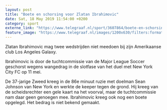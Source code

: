 ```yaml
---
layout: post
title: "Boete en schorsing voor Zlatan Ibrahimovic"
date: Sat, 18 May 2019 11:54:00 +0200
category: sport
externe_link: "https://www.telegraaf.nl/sport/3607864/boete-en-schorsing-voor-zlatan-ibrahimovic"
feature_image: "https://www.telegraaf.nl/images/1200x630/filters:format(jpeg):quality(80)/cdn-kiosk-api.telegraaf.nl/dc43ceaa-7952-11e9-9938-02d2fb1aa1d7.jpg"
---
```


<p class="intro">Zlatan Ibrahimovic mag twee wedstrijden niet meedoen bij zijn Amerikaanse club Los Angeles Galaxy.</p> <p>Ibrahimovic is door de tuchtcommissie van de Major League Soccer geschorst wegens wangedrag in de slotfase van het duel met New York City FC op 11 mei.</p><p>De 37-jarige Zweed kreeg in de 86e minuut ruzie met doelman Sean Johnson van New York en werkte de keeper tegen de grond. Hij kreeg van de scheidsrechter een gele kaart na het voorval, maar de tuchtcommissie nam daar geen genoegen mee. Ibrahimovic kreeg ook nog een boete opgelegd. Het bedrag is niet bekend gemaakt.</p>

